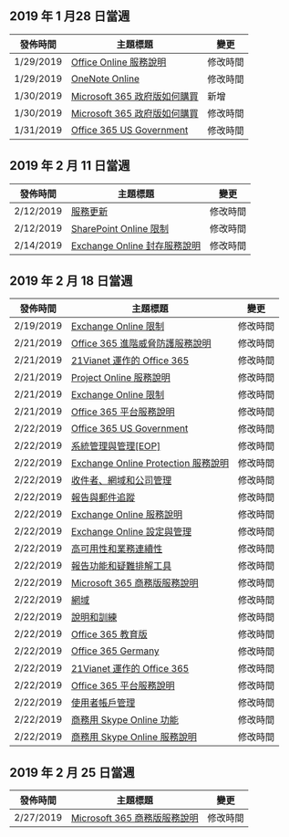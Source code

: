 <!-- This file is generated automatically each week. Changes made to this file will be overwritten.-->




## <a name="week-of-january-28-2019"></a>2019 年 1 月28 日當週


| 發佈時間 |主題標題 | 變更 |
|------|------------|--------|
| 1/29/2019 | [Office Online 服務說明](/Office365/ServiceDescriptions/office-online-service-description/office-online-service-description) | 修改時間 |
| 1/29/2019 | [OneNote Online](/Office365/ServiceDescriptions/office-online-service-description/onenote-online) | 修改時間 |
| 1/30/2019 | [Microsoft 365 政府版如何購買](/Office365/ServiceDescriptions/office-365-platform-service-description/office-365-us-government/microsoft-365-government-how-to-buy) | 新增 |
| 1/30/2019 | [Microsoft 365 政府版如何購買](/Office365/ServiceDescriptions/office-365-platform-service-description/office-365-us-government/microsoft-365-government-how-to-buy) | 修改時間 |
| 1/31/2019 | [Office 365 US Government](/Office365/ServiceDescriptions/office-365-platform-service-description/office-365-us-government/office-365-us-government) | 修改時間 |


## <a name="week-of-february-11-2019"></a>2019 年 2 月 11 日當週


| 發佈時間 |主題標題 | 變更 |
|------|------------|--------|
| 2/12/2019 | [服務更新](/Office365/ServiceDescriptions/office-365-platform-service-description/service-updates) | 修改時間 |
| 2/12/2019 | [SharePoint Online 限制](/Office365/ServiceDescriptions/sharepoint-online-service-description/sharepoint-online-limits) | 修改時間 |
| 2/14/2019 | [Exchange Online 封存服務說明](/Office365/ServiceDescriptions/exchange-online-archiving-service-description/exchange-online-archiving-service-description) | 修改時間 |


## <a name="week-of-february-18-2019"></a>2019 年 2 月 18 日當週


| 發佈時間 |主題標題 | 變更 |
|------|------------|--------|
| 2/19/2019 | [Exchange Online 限制](/Office365/ServiceDescriptions/exchange-online-service-description/exchange-online-limits) | 修改時間 |
| 2/21/2019 | [Office 365 進階威脅防護服務說明](/Office365/ServiceDescriptions/office-365-advanced-threat-protection-service-description) | 修改時間 |
| 2/21/2019 | [21Vianet 運作的 Office 365](/Office365/ServiceDescriptions/office-365-platform-service-description/office-365-operated-by-21vianet) | 修改時間 |
| 2/21/2019 | [Project Online 服務說明](/Office365/ServiceDescriptions/project-online-service-description/project-online-service-description) | 修改時間 |
| 2/21/2019 | [Exchange Online 限制](/Office365/ServiceDescriptions/exchange-online-service-description/exchange-online-limits) | 修改時間 |
| 2/21/2019 | [Office 365 平台服務說明](/Office365/ServiceDescriptions/office-365-platform-service-description/office-365-platform-service-description) | 修改時間 |
| 2/22/2019 | [Office 365 US Government](/Office365/ServiceDescriptions/office-365-platform-service-description/office-365-us-government/office-365-us-government) | 修改時間 |
| 2/22/2019 | [系統管理與管理[EOP]](/Office365/ServiceDescriptions/exchange-online-protection-service-description/administration-and-management-eop) | 修改時間 |
| 2/22/2019 | [Exchange Online Protection 服務說明](/Office365/ServiceDescriptions/exchange-online-protection-service-description/exchange-online-protection-service-description) | 修改時間 |
| 2/22/2019 | [收件者、網域和公司管理](/Office365/ServiceDescriptions/exchange-online-protection-service-description/recipient-domain-and-company-management) | 修改時間 |
| 2/22/2019 | [報告與郵件追蹤](/Office365/ServiceDescriptions/exchange-online-protection-service-description/reporting-and-message-trace) | 修改時間 |
| 2/22/2019 | [Exchange Online 服務說明](/Office365/ServiceDescriptions/exchange-online-service-description/exchange-online-service-description) | 修改時間 |
| 2/22/2019 | [Exchange Online 設定與管理](/Office365/ServiceDescriptions/exchange-online-service-description/exchange-online-setup-and-administration) | 修改時間 |
| 2/22/2019 | [高可用性和業務連續性](/Office365/ServiceDescriptions/exchange-online-service-description/high-availability-and-business-continuity) | 修改時間 |
| 2/22/2019 | [報告功能和疑難排解工具](/Office365/ServiceDescriptions/exchange-online-service-description/reporting-features-and-troubleshooting-tools) | 修改時間 |
| 2/22/2019 | [Microsoft 365 商務版服務說明](/Office365/ServiceDescriptions/microsoft-365-business-service-description) | 修改時間 |
| 2/22/2019 | [網域](/Office365/ServiceDescriptions/office-365-platform-service-description/domains) | 修改時間 |
| 2/22/2019 | [說明和訓練](/Office365/ServiceDescriptions/office-365-platform-service-description/help-and-training) | 修改時間 |
| 2/22/2019 | [Office 365 教育版](/Office365/ServiceDescriptions/office-365-platform-service-description/office-365-education) | 修改時間 |
| 2/22/2019 | [Office 365 Germany](/Office365/ServiceDescriptions/office-365-platform-service-description/office-365-germany) | 修改時間 |
| 2/22/2019 | [21Vianet 運作的 Office 365](/Office365/ServiceDescriptions/office-365-platform-service-description/office-365-operated-by-21vianet) | 修改時間 |
| 2/22/2019 | [Office 365 平台服務說明](/Office365/ServiceDescriptions/office-365-platform-service-description/office-365-platform-service-description) | 修改時間 |
| 2/22/2019 | [使用者帳戶管理](/Office365/ServiceDescriptions/office-365-platform-service-description/user-account-management) | 修改時間 |
| 2/22/2019 | [商務用 Skype Online 功能](/Office365/ServiceDescriptions/skype-for-business-online-service-description/skype-for-business-online-features) | 修改時間 |
| 2/22/2019 | [商務用 Skype Online 服務說明](/Office365/ServiceDescriptions/skype-for-business-online-service-description/skype-for-business-online-service-description) | 修改時間 |


## <a name="week-of-february-25-2019"></a>2019 年 2 月 25 日當週


| 發佈時間 |主題標題 | 變更 |
|------|------------|--------|
| 2/27/2019 | [Microsoft 365 商務版服務說明](/Office365/ServiceDescriptions/microsoft-365-business-service-description) | 修改時間 |
